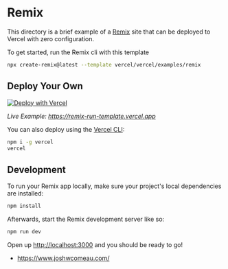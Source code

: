 # Remix

This directory is a brief example of a [Remix](https://remix.run/docs) site that can be deployed to Vercel with zero configuration.

To get started, run the Remix cli with this template

```sh
npx create-remix@latest --template vercel/vercel/examples/remix
```

## Deploy Your Own

[![Deploy with Vercel](https://vercel.com/button)](https://vercel.com/new/clone?repository-url=https://github.com/vercel/vercel/tree/main/examples/remix&template=remix)

_Live Example: https://remix-run-template.vercel.app_

You can also deploy using the [Vercel CLI](https://vercel.com/cli):

```sh
npm i -g vercel
vercel
```

## Development

To run your Remix app locally, make sure your project's local dependencies are installed:

```sh
npm install
```

Afterwards, start the Remix development server like so:

```sh
npm run dev
```

Open up [http://localhost:3000](http://localhost:3000) and you should be ready to go!



<!-- Code Editor Reference -->
- https://www.joshwcomeau.com/